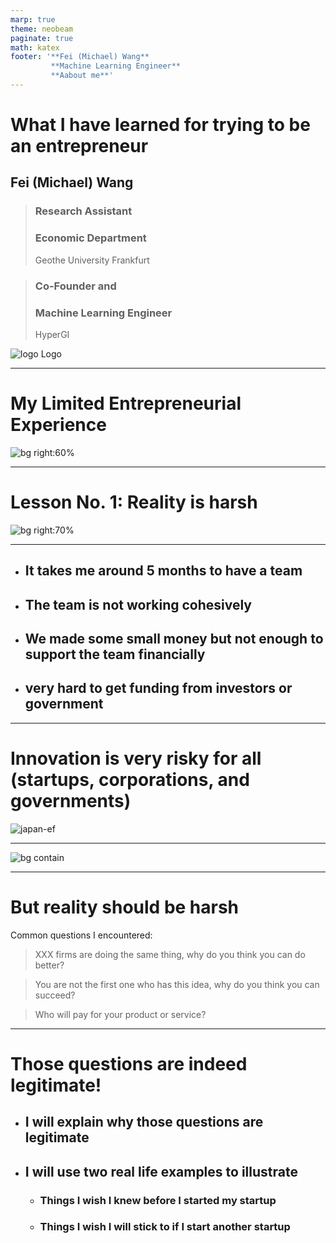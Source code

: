 ```yaml
---
marp: true
theme: neobeam
paginate: true
math: katex
footer: '**Fei (Michael) Wang**
         **Machine Learning Engineer**
         **Aabout me**'
---
```


<!-- _class: title -->
# What I have learned for trying to be an entrepreneur

## Fei (Michael) Wang

> ### Research Assistant
> ### Economic Department
> Geothe University Frankfurt

> ### Co-Founder and 
> ### Machine Learning Engineer
> HyperGI 


![logo Logo](../images/michael.png)



---

# My Limited Entrepreneurial Experience

![bg right:60%](./images/highest-event.JPG)


---

# Lesson No. 1: Reality is harsh

![bg right:70%](./images/dream-graph-1236654.jpg)


---

- ## It takes me around 5 months to have a team
- ## The team is not working cohesively
- ## We made some small money but not enough to support the team financially
- ## very hard to get funding from investors or government


---

# Innovation is very risky for all (startups, corporations, and governments)

![japan-ef](./images/japan-ev.png)


---

![bg contain](./images/patent-ev.jpeg)

---

# But reality should be harsh

Common questions I encountered:

> XXX firms are doing the same thing, why do you think you can do better?

> You are not the first one who has this idea, why do you think you can succeed?

> Who will pay for your product or service?


---

# Those questions are indeed legitimate!

- ## I will explain why those questions are legitimate
- ## I will use two real life examples to illustrate
    - ### Things I wish I knew before I started my startup
    - ### Things I wish I will stick to if I start another startup